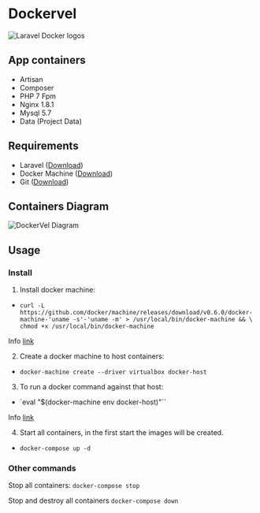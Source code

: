 # Dockervel

![Laravel Docker logos](http://i.imgur.com/8IvfIn6.jpg?2)

## App containers

* Artisan
* Composer
* PHP 7 Fpm
* Nginx 1.8.1
* Mysql 5.7
* Data (Project Data)


## Requirements
- Laravel ([Download](https://laravel.com/docs/master/installation))
- Docker Machine ([Download](https://docs.docker.com/machine/install-machine/))
- Git ([Download](https://git-scm.com/downloads))

## Containers Diagram

![DockerVel Diagram](http://i.imgur.com/hyknxWO.png)

## Usage

### Install

1) Install docker machine:

  - `curl -L https://github.com/docker/machine/releases/download/v0.6.0/docker-machine-'uname -s'-'uname -m' > /usr/local/bin/docker-machine && \ chmod +x /usr/local/bin/docker-machine`

  Info [link](https://docs.docker.com/machine/install-machine/)

2) Create a docker machine to host containers:

  - `docker-machine create --driver virtualbox docker-host`

3) To run a docker command against that host:

  - `eval "$(docker-machine env docker-host)"``

  Info [link](https://docs.docker.com/machine/reference/env/)

4) Start all containers, in the first start the images will be created.

  - `docker-compose up -d`


### Other commands


  Stop all containers:
  `docker-compose stop`

  Stop and destroy all containers
  `docker-compose down`
